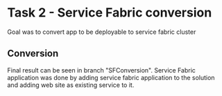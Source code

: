 Task 2 - Service Fabric conversion
===

Goal was to convert app to be deployable to service fabric cluster

## Conversion

Final result can be seen in branch "SFConversion". Service Fabric application was done by adding service fabric application to the solution and adding web site as existing service to it.
